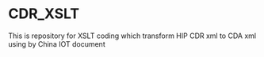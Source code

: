 # CDR_XSLT
This is repository for XSLT coding  which transform HIP CDR xml to CDA xml using by China IOT document
